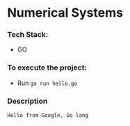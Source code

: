# Numerical Systems

### Tech Stack:
+ GO

### To execute the project:
+ Run `go run hello.go`


### Description

```
Hello from Google, Go lang

```

